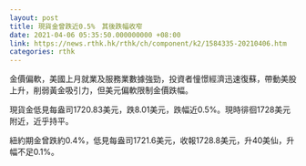 ```yaml
---
layout: post
title: 現貨金曾跌近0.5%　其後跌幅收窄
date: 2021-04-06 05:35:50.000000000 +08:00
link: https://news.rthk.hk/rthk/ch/component/k2/1584335-20210406.htm
categories: rthk
---
```


金價偏軟，美國上月就業及服務業數據強勁，投資者憧憬經濟迅速復蘇，帶動美股上升，削弱黃金吸引力，但美元偏軟限制金價跌幅。

現貨金低見每盎司1720.83美元，跌8.01美元，跌幅近0.5%。現時徘徊1728美元附近，近乎持平。

紐約期金曾跌約0.4%，低見每盎司1721.6美元，收報1728.8美元，升40美仙，升幅不足0.1%。
